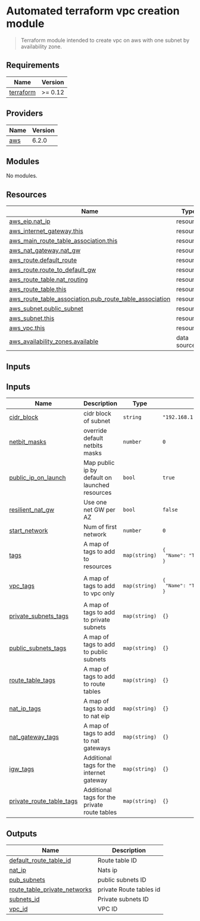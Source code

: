 # Automated terraform vpc creation module

> Terraform module intended to create vpc on aws with one subnet by availability zone.

## Requirements

| Name | Version |
|------|---------|
| <a name="requirement_terraform"></a> [terraform](#requirement\_terraform) | >= 0.12 |

## Providers

| Name | Version |
|------|---------|
| <a name="provider_aws"></a> [aws](#provider\_aws) | 6.2.0 |

## Modules

No modules.

## Resources

| Name | Type |
|------|------|
| [aws_eip.nat_ip](https://registry.terraform.io/providers/hashicorp/aws/latest/docs/resources/eip) | resource |
| [aws_internet_gateway.this](https://registry.terraform.io/providers/hashicorp/aws/latest/docs/resources/internet_gateway) | resource |
| [aws_main_route_table_association.this](https://registry.terraform.io/providers/hashicorp/aws/latest/docs/resources/main_route_table_association) | resource |
| [aws_nat_gateway.nat_gw](https://registry.terraform.io/providers/hashicorp/aws/latest/docs/resources/nat_gateway) | resource |
| [aws_route.default_route](https://registry.terraform.io/providers/hashicorp/aws/latest/docs/resources/route) | resource |
| [aws_route.route_to_default_gw](https://registry.terraform.io/providers/hashicorp/aws/latest/docs/resources/route) | resource |
| [aws_route_table.nat_routing](https://registry.terraform.io/providers/hashicorp/aws/latest/docs/resources/route_table) | resource |
| [aws_route_table.this](https://registry.terraform.io/providers/hashicorp/aws/latest/docs/resources/route_table) | resource |
| [aws_route_table_association.pub_route_table_association](https://registry.terraform.io/providers/hashicorp/aws/latest/docs/resources/route_table_association) | resource |
| [aws_subnet.public_subnet](https://registry.terraform.io/providers/hashicorp/aws/latest/docs/resources/subnet) | resource |
| [aws_subnet.this](https://registry.terraform.io/providers/hashicorp/aws/latest/docs/resources/subnet) | resource |
| [aws_vpc.this](https://registry.terraform.io/providers/hashicorp/aws/latest/docs/resources/vpc) | resource |
| [aws_availability_zones.available](https://registry.terraform.io/providers/hashicorp/aws/latest/docs/data-sources/availability_zones) | data source |

## Inputs

## Inputs

| Name | Description | Type | Default | Required |
|------|-------------|------|---------|:--------:|
| <a name="input_cidr_block"></a> [cidr\_block](#input\_cidr\_block) | cidr block of subnet | `string` | `"192.168.1.0/24"` | no |
| <a name="input_netbit_masks"></a> [netbit\_masks](#input\_netbit\_masks) | override default netbits masks | `number` | `0` | no |
| <a name="input_public_ip_on_launch"></a> [public\_ip\_on\_launch](#input\_public\_ip\_on\_launch) | Map public ip by default on launched resources | `bool` | `true` | no |
| <a name="input_resilient_nat_gw"></a> [resilient\_nat\_gw](#input\_resilient\_nat\_gw) | Use one net GW per AZ | `bool` | `false` | no |
| <a name="input_start_network"></a> [start\_network](#input\_start\_network) | Num of first network | `number` | `0` | no |
| <a name="input_tags"></a> [tags](#input\_tags) | A map of tags to add to resources | `map(string)` | <pre>{<br/>  "Name": "Terraform VPC_elts"<br/>}</pre> | no |
| <a name="input_vpc_tags"></a> [vpc\_tags](#input\_vpc\_tags) | A map of tags to add to vpc only | `map(string)` | <pre>{<br/>  "Name": "Terraform VPC"<br/>}</pre> | no |
| <a name="input_private_subnets_tags"></a> [private\_subnets\_tags](#input\_private\_subnets\_tags) | A map of tags to add to private subnets | `map(string)` | `{}` | no |
| <a name="input_public_subnets_tags"></a> [public\_subnets\_tags](#input\_public\_subnets\_tags) | A map of tags to add to public subnets | `map(string)` | `{}` | no |
| <a name="input_route_table_tags"></a> [route\_table\_tags](#input\_route\_table\_tags) | A map of tags to add to route tables | `map(string)` | `{}` | no |
| <a name="input_nat_ip_tags"></a> [nat\_ip\_tags](#input\_nat\_ip\_tags) | A map of tags to add to nat eip | `map(string)` | `{}` | no |
| <a name="input_nat_gateway_tags"></a> [nat\_gateway\_tags](#input\_nat\_gateway\_tags) | A map of tags to add to nat gateways | `map(string)` | `{}` | no |
| <a name="input_igw_tags"></a> [igw\_tags](#input\_igw\_tags) | Additional tags for the internet gateway | `map(string)` | `{}` | no |
| <a name="input_private_route_table_tags"></a> [private\_route\_table\_tags](#input\_private\_route\_table\_tags) | Additional tags for the private route tables | `map(string)` | `{}` | no |


## Outputs

| Name | Description |
|------|-------------|
| <a name="output_default_route_table_id"></a> [default\_route\_table\_id](#output\_default\_route\_table\_id) | Route table ID |
| <a name="output_nat_ip"></a> [nat\_ip](#output\_nat\_ip) | Nats ip |
| <a name="output_pub_subnets"></a> [pub\_subnets](#output\_pub\_subnets) | public subnets ID |
| <a name="output_route_table_private_networks"></a> [route\_table\_private\_networks](#output\_route\_table\_private\_networks) | private Route tables id |
| <a name="output_subnets_id"></a> [subnets\_id](#output\_subnets\_id) | Private subnets ID |
| <a name="output_vpc_id"></a> [vpc\_id](#output\_vpc\_id) | VPC ID |
